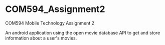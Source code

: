 # COM594_Assignment2
COM594 Mobile Technology Assignment 2

An android application using the open movie database API to get and store information about a user's movies. 

